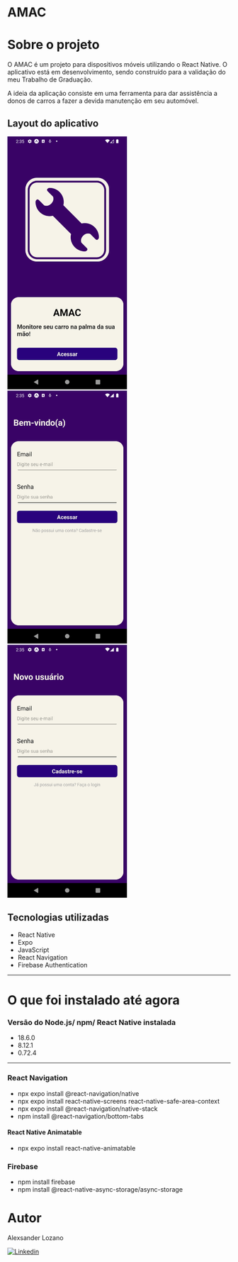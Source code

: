 # AMAC

# Sobre o projeto

O AMAC é um projeto para dispositivos móveis utilizando o React Native. O aplicativo está em desenvolvimento, sendo construído para a validação do meu Trabalho de Graduação.

A ideia da aplicação consiste em uma ferramenta para dar assistência a donos de carros a fazer a devida manutenção em seu automóvel.

## Layout do aplicativo
<div>
  <img src="https://github.com/AlexLzn03/appAMAC/blob/main/src/assets/TelaDeInicio.PNG" width="270px" />
  <img src="https://github.com/AlexLzn03/appAMAC/blob/main/src/assets/TelaDeLogin.PNG" width="270px" />
  <img src="https://github.com/AlexLzn03/appAMAC/blob/main/src/assets/TelaDeCadastro.png" width="270px" />
</div>

## Tecnologias utilizadas
- React Native
- Expo
- JavaScript
- React Navigation
- Firebase Authentication
---
# O que foi instalado até agora
### Versão do Node.js/ npm/ React Native instalada
- 18.6.0
- 8.12.1
- 0.72.4
---
### React Navigation 
- npx expo install @react-navigation/native
- npx expo install react-native-screens react-native-safe-area-context
- npx expo install @react-navigation/native-stack
- npm install @react-navigation/bottom-tabs

#### React Native Animatable
- npx expo install react-native-animatable

### Firebase
- npm install firebase
- npm install @react-native-async-storage/async-storage

# Autor

Alexsander Lozano  

[![Linkedin](https://img.shields.io/badge/LinkedIn-0077B5?style=for-the-badge&logo=linkedin&logoColor=white)](https://www.linkedin.com/in/alexsander-lozano-673088266/)
